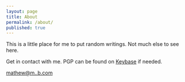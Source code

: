 ```yaml
---
layout: page
title: About
permalink: /about/
published: true
---
```

This is a little place for me to put random writings.  Not much else to see here.



Get in contact with me. PGP can be found on [Keybase](https://keybase.io/mateh) if needed.

[mathew@m..b.com](http://scr.im/mateh)
